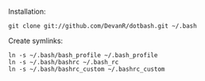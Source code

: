Installation:

    git clone git://github.com/DevanR/dotbash.git ~/.bash

Create symlinks:

    ln -s ~/.bash/bash_profile ~/.bash_profile
    ln -s ~/.bash/bashrc ~/.bash_rc
    ln -s ~/.bash/bashrc_custom ~/.bashrc_custom
